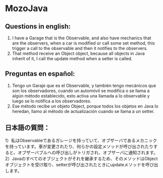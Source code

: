 # MozoJava

## Questions in english: 

1) I have a Garage that is the Observable, and also have mechanics that are the observers, when a car is modified or call some set method, this trigger a call to the observable and then it notifies to the observers. 
2) That method receive an Object object, because all objects in Java inherit of it, I call the update method when a setter is called.

## Preguntas en español:

1) Tengo un Garaje que es el Observable, y también tengo mecánicos que son los observadores, cuando un automóvil se modifica o se llama a algún método establecido, esto activa una llamada a lo observable y luego se lo notifica a los observadores.
2) Ese método recibe un objeto Object, porque todos los objetos en Java lo heredan, llamo al método de actualización cuando se llama a un setter.

## 日本語の質問：

1）私はObservableであるガレージを持っていて、オブザーバであるメカニックを持っています。車が変更されたり、何らかの設定メソッドが呼び出されたりすると、オブザーバブルへの呼び出しがトリガされ、オブザーバに通知されます。
2）Javaのすべてのオブジェクトがそれを継承するため、そのメソッドはObjectオブジェクトを受け取り、setterが呼び出されたときにupdateメソッドを呼び出します。